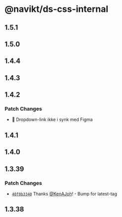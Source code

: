 # @navikt/ds-css-internal

## 1.5.1

## 1.5.0

## 1.4.4

## 1.4.3

## 1.4.2

### Patch Changes

- :bug: Dropdown-link ikke i synk med Figma

## 1.4.1

## 1.4.0

## 1.3.39

### Patch Changes

- [`40f0b3340`](https://github.com/navikt/Designsystemet/commit/40f0b3340d01bf85fecc04f2f3a8e8b2acf996f1) Thanks [@KenAJoh](https://github.com/KenAJoh)! - Bump for latest-tag

## 1.3.38
